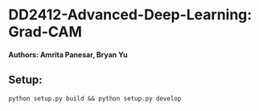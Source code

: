 # DD2412-Advanced-Deep-Learning: Grad-CAM

#### Authors: Amrita Panesar, Bryan Yu

## Setup:
`python setup.py build && python setup.py develop`
